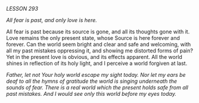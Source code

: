 *LESSON 293*

*All fear is past, and only love is here.*

All fear is past because its source is gone, and all its thoughts gone with it. Love remains the only present state, whose Source is here forever and forever. Can the world seem bright and clear and safe and welcoming, with all my past mistakes oppressing it, and showing me distorted forms of pain? Yet in the present love is obvious, and its effects apparent. All the world shines in reflection of its holy light, and I perceive a world forgiven at last.

_Father, let not Your holy world escape my sight today. Nor let my ears be deaf to all the hymns of gratitude the world is singing underneath the sounds of fear. There is a real world which the present holds safe from all past mistakes. And I would see only this world before my eyes today._